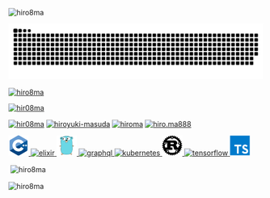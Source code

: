 <p align="left"> <img src="https://komarev.com/ghpvc/?username=hiro8ma&label=Profile%20views&color=blueviolet&style=for-the-badge" alt="hiro8ma" /> </p>

[![](dist/snk.svg)](https://github.com/hiro8ma)


<p align="left"> <a href="https://github.com/ryo-ma/github-profile-trophy&theme=gruvbox"><img src="https://github-profile-trophy.vercel.app/?username=hiro8ma&theme=gruvbox" alt="hiro8ma" /></a> </p>

<p align="left"> <a href="https://twitter.com/hir08ma" target="blank"><img src="https://img.shields.io/twitter/follow/hir08ma?logo=twitter&style=for-the-badge" alt="hir08ma" /></a> </p>

<p align="left">
<a href="https://twitter.com/hir08ma" target="blank"><img align="center" src="https://raw.githubusercontent.com/rahuldkjain/github-profile-readme-generator/master/src/images/icons/Social/twitter.svg" alt="hir08ma" height="30" width="40" /></a>
<a href="https://linkedin.com/in/hiroyuki-masuda-b88b761a6" target="blank"><img align="center" src="https://raw.githubusercontent.com/rahuldkjain/github-profile-readme-generator/master/src/images/icons/Social/linked-in-alt.svg" alt="hiroyuki-masuda" height="30" width="40" /></a>
<a href="https://kaggle.com/hiroma" target="blank"><img align="center" src="https://raw.githubusercontent.com/rahuldkjain/github-profile-readme-generator/master/src/images/icons/Social/kaggle.svg" alt="hiroma" height="30" width="40" /></a>
<a href="https://fb.com/hiro.ma888" target="blank"><img align="center" src="https://raw.githubusercontent.com/rahuldkjain/github-profile-readme-generator/master/src/images/icons/Social/facebook.svg" alt="hiro.ma888" height="30" width="40" /></a>
</p>
<p align="left"> <a href="https://www.w3schools.com/cpp/" target="_blank" rel="noreferrer"> <img src="https://raw.githubusercontent.com/devicons/devicon/master/icons/cplusplus/cplusplus-original.svg" alt="cplusplus" width="40" height="40"/> </a> <a href="https://elixir-lang.org" target="_blank" rel="noreferrer"> <img src="https://www.vectorlogo.zone/logos/elixir-lang/elixir-lang-icon.svg" alt="elixir" width="40" height="40"/> </a> <a href="https://golang.org" target="_blank" rel="noreferrer"> <img src="https://raw.githubusercontent.com/devicons/devicon/master/icons/go/go-original.svg" alt="go" width="40" height="40"/> </a> <a href="https://graphql.org" target="_blank" rel="noreferrer"> <img src="https://www.vectorlogo.zone/logos/graphql/graphql-icon.svg" alt="graphql" width="40" height="40"/> </a> <a href="https://kubernetes.io" target="_blank" rel="noreferrer"> <img src="https://www.vectorlogo.zone/logos/kubernetes/kubernetes-icon.svg" alt="kubernetes" width="40" height="40"/> </a> <a href="https://www.rust-lang.org" target="_blank" rel="noreferrer"> <img src="https://raw.githubusercontent.com/devicons/devicon/master/icons/rust/rust-plain.svg" alt="rust" width="40" height="40"/> </a> <a href="https://www.tensorflow.org" target="_blank" rel="noreferrer"> <img src="https://www.vectorlogo.zone/logos/tensorflow/tensorflow-icon.svg" alt="tensorflow" width="40" height="40"/> </a> <a href="https://www.typescriptlang.org/" target="_blank" rel="noreferrer"> <img src="https://raw.githubusercontent.com/devicons/devicon/master/icons/typescript/typescript-original.svg" alt="typescript" width="40" height="40"/> </a> </p>

<p>&nbsp;<img align="center" src="https://github-readme-stats.vercel.app/api?username=hiro8ma&show_icons=true&locale=en&theme=gruvbox" alt="hiro8ma" /></p>

<p><img align="center" src="https://github-readme-streak-stats.herokuapp.com/?user=hiro8ma&theme=gruvbox" alt="hiro8ma" /></p>
